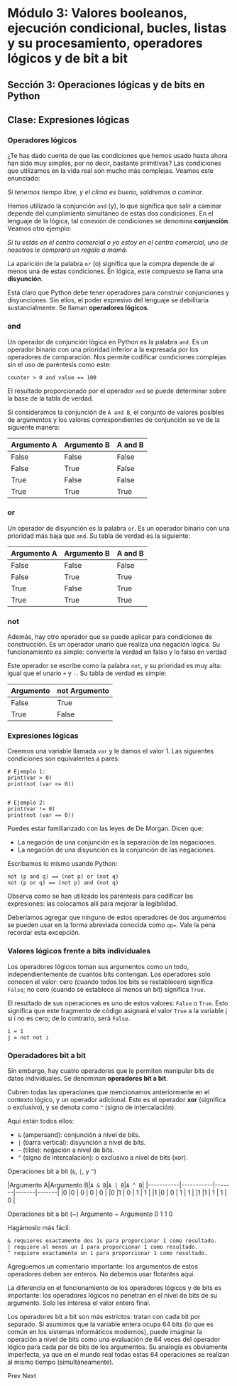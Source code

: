 # Módulo 3: Valores booleanos, ejecución condicional, bucles, listas y su procesamiento, operadores lógicos y de bit a bit
## Sección 3: Operaciones lógicas y de bits en Python 
## Clase: Expresiones lógicas

### Operadores lógicos

¿Te has dado cuenta de que las condiciones que hemos usado hasta ahora han sido muy simples, por no decir, bastante primitivas? Las condiciones que utilizamos en la vida real son mucho más complejas. Veamos este enunciado:

*Si tenemos tiempo libre, y el clima es bueno, saldremos a caminar.*

Hemos utilizado la conjunción `and` (y), lo que significa que salir a caminar depende del cumplimiento simultáneo de estas dos condiciones. En el lenguaje de la lógica, tal conexión de condiciones se denomina **conjunción**. Veamos otro ejemplo:

*Si tu estás en el centro comercial o yo estoy en el centro comercial, uno de nosotros le comprará un regalo a mamá.*

La aparición de la palabra `or` (o) significa que la compra depende de al menos una de estas condiciones. En lógica, este compuesto se llama una **disyunción**.

Está claro que Python debe tener operadores para construir conjunciones y disyunciones. Sin ellos, el poder expresivo del lenguaje se debilitaría sustancialmente. Se llaman **operadores lógicos**.

### and

Un operador de conjunción lógica en Python es la palabra `and`. Es un operador binario con una prioridad inferior a la expresada por los operadores de comparación. Nos permite codificar condiciones complejas sin el uso de paréntesis como este:

```
counter > 0 and value == 100
```

El resultado proporcionado por el operador `and` se puede determinar sobre la base de la tabla de verdad.

Si consideramos la conjunción de `A and B`, el conjunto de valores posibles de argumentos y los valores correspondientes de conjunción se ve de la siguiente manera:

|Argumento A |	Argumento B |	A and B |
-------------|--------------|-----------|
| False      |False         |False      |
| False      |True 	        |False      |
| True 	     |False         |False      |
| True 	     |True 	        |True       |

### or

Un operador de disyunción es la palabra `or`. Es un operador binario con una prioridad más baja que `and`. Su tabla de verdad es la siguiente:

|Argumento A |	Argumento B |	A and B |
-------------|--------------|-----------|
| False      |False         |False      |
| False      |True 	        |True       |
| True 	     |False         |True       |
| True 	     |True 	        |True       |

### not

Además, hay otro operador que se puede aplicar para condiciones de construcción. Es un operador unario que realiza una negación lógica. Su funcionamiento es simple: convierte la verdad en falso y lo falso en verdad

Este operador se escribe como la palabra `not`, y su prioridad es muy alta: igual que el unario `+` y `-`. Su tabla de verdad es simple:


|Argumento   |	not Argumento|
-------------|---------------|
| False      |True           |
| True 	     |False          |


### Expresiones lógicas

Creemos una variable llamada `var` y le damos el valor 1. Las siguientes condiciones son equivalentes a pares:

```
# Ejemplo 1:
print(var > 0)
print(not (var <= 0))


# Ejemplo 2:
print(var != 0)
print(not (var == 0))
```

Puedes estar familiarizado con las leyes de De Morgan. Dicen que:

* La negación de una conjunción es la separación de las negaciones.
* La negación de una disyunción es la conjunción de las negaciones.

Escribamos lo mismo usando Python:

```
not (p and q) == (not p) or (not q)
not (p or q) == (not p) and (not q)
```

Observa como se han utilizado los paréntesis para codificar las expresiones: las colocamos allí para mejorar la legibilidad.

Deberíamos agregar que ninguno de estos operadores de dos argumentos se pueden usar en la forma abreviada conocida como `op=`. Vale la pena recordar esta excepción.

### Valores lógicos frente a bits individuales

Los operadores lógicos toman sus argumentos como un todo, independientemente de cuantos bits contengan. Los operadores solo conocen el valor: cero (cuando todos los bits se restablecen) significa `False`; no cero (cuando se establece al menos un bit) significa `True`.

El resultado de sus operaciones es uno de estos valores: `False` o `True`. Esto significa que este fragmento de código asignará el valor `True` a la variable j si i no es cero; de lo contrario, será `False`.

```
i = 1
j = not not i
```

### Operadadores bit a bit

Sin embargo, hay cuatro operadores que le permiten manipular bits de datos individuales. Se denominan **operadores bit a bit**.

Cubren todas las operaciones que mencionamos anteriormente en el contexto lógico, y un operador adicional. Este es el operador **xor** (significa o exclusivo), y se denota como `^` (signo de intercalación).

Aquí están todos ellos:

* `&` (ampersand): conjunción a nivel de bits.
* `|` (barra vertical): disyunción a nivel de bits.
* `~` (tilde): negación a nivel de bits.
* `^` (signo de intercalación): o exclusivo a nivel de bits (xor).


Operaciones bit a bit (`&`, `|`, y `^`)


|Argumento A|Argumento B|`A & B`|`A | B`|`A ^ B`|
|-----------|-----------|-------|-------|-------|
|0          |0          |	0   |	0   | 0     |
|0          |1          |	0   |	1   | 1     |
|1          |0          |	0   |	1   | 1     |
|1          |1          |	1   |	1   | 0     |


Operaciones bit a bit (~) Argumento 	~ Argumento
0 	1
1 	0

Hagámoslo más fácil:

    & requieres exactamente dos 1s para proporcionar 1 como resultado.
    | requiere al menos un 1 para proporcionar 1 como resultado.
    ^ requiere exactamente un 1 para proporcionar 1 como resultado.


Agreguemos un comentario importante: los argumentos de estos operadores deben ser enteros. No debemos usar flotantes aquí.

La diferencia en el funcionamiento de los operadores lógicos y de bits es importante: los operadores lógicos no penetran en el nivel de bits de su argumento. Solo les interesa el valor entero final.

Los operadores bit a bit son más estrictos: tratan con cada bit por separado. Si asumimos que la variable entera ocupa 64 bits (lo que es común en los sistemas informáticos modernos), puede imaginar la operación a nivel de bits como una evaluación de 64 veces del operador lógico para cada par de bits de los argumentos. Su analogía es obviamente imperfecta, ya que en el mundo real todas estas 64 operaciones se realizan al mismo tiempo (simultáneamente).

Prev Next